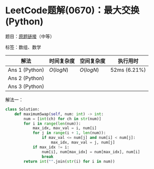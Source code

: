 # LeetCode题解(0670)：最大交换(Python)

题目：[原题链接](https://leetcode-cn.com/problems/maximum-swap/)（中等）

标签：数组、数学

| 解法           | 时间复杂度 | 空间复杂度 | 执行用时     |
| -------------- | ---------- | ---------- | ------------ |
| Ans 1 (Python) | $O(logN)$  | $O(logN)$  | 52ms (6.21%) |
| Ans 2 (Python) |            |            |              |
| Ans 3 (Python) |            |            |              |

解法一：

```python
class Solution:
    def maximumSwap(self, num: int) -> int:
        num = [int(ch) for ch in str(num)]
        for i in range(len(num)):
            max_idx, mav_val = i, num[i]
            for j in range(i + 1, len(num)):
                if mav_val <= num[j] and num[i] < num[j]:
                    max_idx, mav_val = j, num[j]
            if max_idx != i:
                num[i], num[max_idx] = num[max_idx], num[i]
                break
        return int("".join(str(i) for i in num))
```

